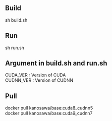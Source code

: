 ## Build
sh build.sh

## Run
sh run.sh

## Argument in build.sh and run.sh
CUDA_VER : Version of CUDA  
CUDNN_VER : Version of CUDNN

## Pull
docker pull kanosawa/base:cuda8_cudnn5  
docker pull kanosawa/base:cuda9_cudnn7

